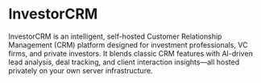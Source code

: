 # InvestorCRM
InvestorCRM is an intelligent, self-hosted Customer Relationship Management (CRM) platform designed for investment professionals, VC firms, and private investors. It blends classic CRM features with AI-driven lead analysis, deal tracking, and client interaction insights—all hosted privately on your own server infrastructure.
